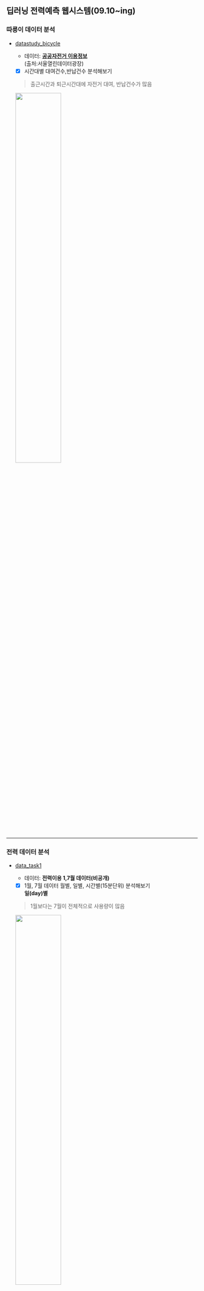 ## 딥러닝 전력예측 웹시스템(09.10~ing)   
  ### 따릉이 데이터 분석  
   - [datastudy_bicycle](https://github.com/Jimin980921/DeepLearning_websys/blob/master/datastudy_bicycle.ipynb)  
      - 데이터: __[공공자전거 이용정보](http://data.seoul.go.kr/dataList/OA-15245/F/1/datasetView.do)__   
      (출처:서울열린데이터광장)  
      
      -  [x] 시간대별 대여건수,반납건수 분석해보기  
      > 출근시간과 퇴근시간대에 자전거 대여, 반납건수가 많음  
      <img src="https://user-images.githubusercontent.com/57060127/95681212-91841400-0c19-11eb-9b68-81457d68d4ed.JPG" width=50%>
      <br>
      
   --------------------------------------------------------------------------------------------
   ### 전력 데이터 분석   
   - [data_task1](https://github.com/Jimin980921/DeepLearning_websys/blob/master/data_task1.ipynb)  
      - 데이터: __전력이용 1,7월 데이터(비공개)__    
     
      -  [x] 1월, 7월 데이터 월별, 일별, 시간별(15분단위) 분석해보기  
      __일(day)별__  
      > 1월보다는 7월이 전체적으로 사용량이 많음  
      <img src="https://user-images.githubusercontent.com/57060127/95681081-d8bdd500-0c18-11eb-9380-a979057b6a34.JPG" width=50%>  
      
      __시간(15분)별__   
      > 1월과 7월모두 아침 9시와 저녁 6시에 전력사용량 peak  
      > 새벽시간대보다 출근시간~퇴근시간대에 전력사용량이 많음   
      <img src="https://user-images.githubusercontent.com/57060127/95681080-d78ca800-0c18-11eb-8af6-cc74253fc09d.JPG" width=50%>  
      <br>
      
   - [data_task2](https://github.com/Jimin980921/DeepLearning_websys/blob/master/data_task2.ipynb)   
      -  [x] 요일별 분석해보기  
      > 일요일의 전력사용량이 상대적으로 낮은것으로보아 휴일에 전력사용량이 낮음  
      <img src="https://user-images.githubusercontent.com/57060127/95680939-0f472000-0c18-11eb-809c-296266b96c87.JPG" width=50%>
      <br>
      
   - [LSTM(ver.2)](https://github.com/Jimin980921/DeepLearning_websys/blob/master/data_task2.ipynb)  
      - 데이터: __전력이용 1,7월 데이터(비공개)__   
      
      -  [x] LSTM 분석   
      -  [x] LSTM 파라미터변경  
      -  [x] 온도요인추가하기  
      -  [x] 전력요인으로만 예측한것vs전력+온도요인예측 정확도 비교  
      
      i) optimizer= adam  
       __전력만__ 평균 오차율= 0.06  
       __전력+온도__ 평균 오차율= 0.46  
   
      ii) optimizer= RMSProp   
       __전력만__ 평균 오차율= 2.73  
       __전력+온도__ 평균 오차율= 3.33  
      > 전력만 사용했을때가 전력+온도를 함께 사용했을때보다 정확도가 높은 것을 알 수 있음  
      <br>
      
   - [LSTM(ver.4)](https://github.com/Jimin980921/DeepLearning_websys/blob/master/LSTM(ver.4).ipynb)  
      - 데이터: __전력이용 1년 데이터(비공개)__   
      
      -  [x] 전력요인으로만 예측한것vs전력+온도요인예측 정확도 비교  
      
      __전력만__ 평균절대비오차= 3.04   
      <img src="https://user-images.githubusercontent.com/57060127/102181907-b2edce80-3eee-11eb-8781-33fabfafb7b1.JPG" width=50%>
      
      __전력+온도__ 평균절대비오차= 4.54  
      <img src="https://user-images.githubusercontent.com/57060127/102181902-b1bca180-3eee-11eb-8704-5619780ad346.JPG" width=50%>
      
      > 전력만 사용했을때가 전력+온도를 함께 사용했을때보다 정확도 높은 것을 확인  
      <br>
      
   - [CNN+LSTM 하이브리드모델](https://github.com/Jimin980921/DeepLearning_websys/blob/master/CNN%2BLSTM(per_season).ipynb)  
      - 데이터: __전력이용 1년 데이터(비공개)__  
      
      -  [x] 계절성 모델  
      
-  봄  
 
__전력(2.97)__            |  __전력+온도(2.96)__
:-------------------------:|:-------------------------:
<img src="https://user-images.githubusercontent.com/57060127/109316509-0b4a3080-788f-11eb-8188-6926bc517e62.png" width="60%"> | <img src="https://user-images.githubusercontent.com/57060127/109316610-26b53b80-788f-11eb-9d55-35ffe772056e.png" width="60%">


-  여름  

__전력(17.57)__            |  __전력+온도(17.34)__
:-------------------------:|:-------------------------:
<img src="https://user-images.githubusercontent.com/57060127/109317213-d2f72200-788f-11eb-9c90-db827e178b8b.png" width="60%"> | <img src="https://user-images.githubusercontent.com/57060127/109317251-de4a4d80-788f-11eb-9c5c-8915f6c9b163.png" width="60%">


-  가을 

__전력(5.03)__            |  __전력+온도(5.05)__
:-------------------------:|:-------------------------:
<img src="https://user-images.githubusercontent.com/57060127/109317509-1fdaf880-7890-11eb-85f2-932f02c47633.png" width="60%"> | <img src="https://user-images.githubusercontent.com/57060127/109317550-29646080-7890-11eb-9602-9b788518d5b3.png" width="60%">

-  겨울

__전력(5.86)__            |  __전력+온도(6.32)__
:-------------------------:|:-------------------------:
<img src="https://user-images.githubusercontent.com/57060127/109317633-41d47b00-7890-11eb-8d59-9ca40ab5b0c9.png" width="60%"> | <img src="https://user-images.githubusercontent.com/57060127/109317678-4ac54c80-7890-11eb-85ec-2a97c78160ec.png" width="60%">   


-  [LSTM 최종모델](https://github.com/Jimin980921/DeepLearning_websys/blob/master/LSTM(per_season).ipynb)  
      - 데이터: __전력이용 1년 데이터(비공개)__  
      
      -  [x] 계절성 모델   
      > 전력만 사용했을때가 전력+온도를 함께 사용했을때보다 정확도 높은 것을 확인  
      <br>
      
   - 조건별 모델
    -  [X] 계절별(3-6월:봄, 6-8월:여름, 9-11월:가을, 12-2월:겨울)  
    -  [X] 요일별 예측모델 
    -  [X] 모델 합치기  
      <br>
      <br>
      
      ---------------------------------------------------------------------------------------------------------------
      ### Web개발실습  
   - Flask   
   설치: pip install flask (flask 웹 프레임워크 사용)    
   __anaconda prompt 관리자모드 -> 경로이동__   
      - app.py  
         python app.py 실행  
      - routing.py  
         python routing.py 실행  
   <br> 
   

  
   
   
   
   
   
  
   
  
      
  
  
